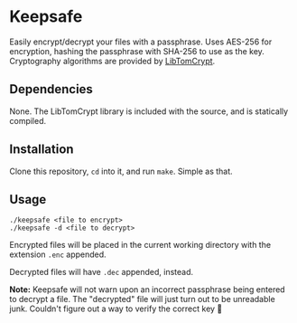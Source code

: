 # Keepsafe

Easily encrypt/decrypt your files with a passphrase. Uses AES-256 for encryption, hashing the passphrase with SHA-256 to use as the key. Cryptography algorithms are provided by [LibTomCrypt](https://github.com/libtom/libtomcrypt).

## Dependencies

None. The LibTomCrypt library is included with the source, and is statically compiled.

## Installation

Clone this repository, `cd` into it, and run `make`. Simple as that.

## Usage

```
./keepsafe <file to encrypt>
./keepsafe -d <file to decrypt>
```

Encrypted files will be placed in the current working directory with the extension `.enc` appended.

Decrypted files will have `.dec` appended, instead.

**Note:** Keepsafe will not warn upon an incorrect passphrase being entered to decrypt a file. The "decrypted" file will just turn out to be unreadable junk. Couldn't figure out a way to verify the correct key 🤷‍